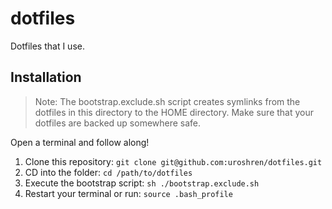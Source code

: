 # dotfiles

Dotfiles that I use.

## Installation

> Note: The bootstrap.exclude.sh script creates symlinks from the dotfiles in this directory to the HOME directory. Make sure that your dotfiles are backed up somewhere safe.

Open a terminal and follow along!
1. Clone this repository: `git clone git@github.com:uroshren/dotfiles.git`
2. CD into the folder: `cd /path/to/dotfiles`
3. Execute the bootstrap script: `sh ./bootstrap.exclude.sh`
4. Restart your terminal or run: `source .bash_profile`
